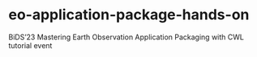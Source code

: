 # eo-application-package-hands-on
BiDS’23 Mastering Earth Observation Application Packaging with CWL tutorial event
